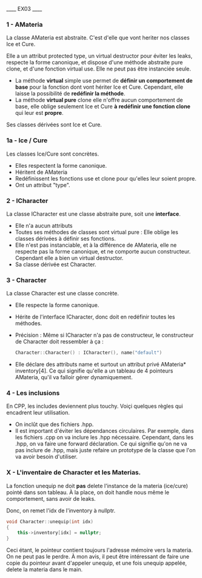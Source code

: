 ____ EX03 ____

### 1 - AMateria

La classe AMateria est abstraite. C'est d'elle que vont heriter nos classes Ice et Cure.

Elle a un attribut protected type, un virtual destructor pour éviter les leaks, respecte la forme canonique, et dispose d'une méthode abstraite pure clone, et d'une fonction virtual use. Elle ne peut pas être instanciée seule.

* La méthode **virtual** simple use permet de **définir un comportement de base** pour la fonction dont vont hériter Ice et Cure. Cependant, elle laisse la possibilité de **redéfinir la méthode**.
* La méthode **virtual pure** clone elle n'offre aucun comportement de base, elle oblige seulement Ice et Cure **à** **redéfinir une fonction clone** qui leur est **propre**.

Ses classes dérivées sont Ice et Cure.

### 1a - Ice / Cure

Les classes Ice/Cure sont concrètes.

* Elles respectent la forme canonique.
* Héritent de AMateria
* Redéfinissent les fonctions use et clone pour qu'elles leur soient propre.
* Ont un attribut "type".

### 2 - ICharacter

La classe ICharacter est une classe abstraite pure, soit une **interface**.

* Elle n'a aucun attributs
* Toutes ses méthodes de classes sont virtual pure : Elle oblige les classes dérivées à définir ses fonctions.
* Elle n'est pas instanciable, et à la différence de AMateria, elle ne respecte pas la forme canonique, et ne comporte aucun constructeur. Cependant elle a bien un virtual destructor.
* Sa classe dérivée est Character.

### 3 - Character

La classe Character est une classe concrète.

* Elle respecte la forme canonique.
* Hérite de l'interface ICharacter, donc doit en redéfinir toutes les méthodes.
* Précision : Même si ICharacter n'a pas de constructeur, le constructeur de Character doit ressembler à ça :

  ```cpp
  Character::Character() : ICharacter(), name("default")
  ```
* Elle déclare des attributs name et surtout un attribut privé AMateria* inventory[4]. Ce qui signifie qu'elle a un tableau de 4 pointeurs AMateria, qu'il va falloir gérer dynamiquement.

### 4 - Les inclusions 

En CPP, les includes deviennent plus touchy. Voiçi quelques règles qui encadrent leur utilisation.

* On inclût que des fichiers .hpp.
* Il est important d'éviter les dépendances circulaires. Par exemple, dans les fichiers .cpp on va inclure les .hpp nécessaire.
  Cependant, dans les .hpp, on va faire une forward déclaration. Ce qui signifie qu'on ne va pas inclure de .hpp, mais juste refaire un prototype de la classe que l'on va avoir besoin d'utiliser.

### X - L'inventaire de Character et les Materias.

La fonction unequip ne doit **pas** delete l'instance de la materia (ice/cure) pointé dans son tableau. À la place, on doit handle nous même le comportement, sans avoir de leaks.

Donc, on remet l'idx de l'inventory à nullptr.

```cpp
void Character::unequip(int idx) 
{
	this->inventory[idx] = nullptr;
}
```

Ceci étant, le pointeur contient toujours l'adresse mémoire vers la materia. On ne peut pas le perdre. À mon avis, il peut être intéressant de faire une copie du pointeur avant d'appeler unequip, et une fois unequip appelée, delete la materia dans le main.
